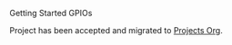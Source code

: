 Getting Started GPIOs

Project has been accepted and migrated to [Projects Org](https://github.com/96boards-projects/getting_started_GPIOs).

